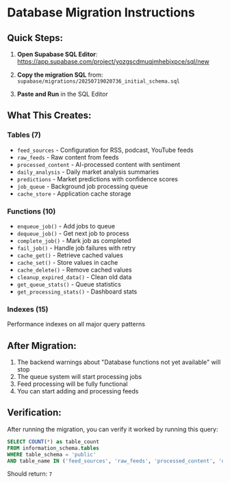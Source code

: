# Database Migration Instructions

## Quick Steps:

1. **Open Supabase SQL Editor**: https://app.supabase.com/project/yozgscdmuqjmhebjxpce/sql/new

2. **Copy the migration SQL** from: `supabase/migrations/20250719020736_initial_schema.sql`

3. **Paste and Run** in the SQL Editor

## What This Creates:

### Tables (7)
- `feed_sources` - Configuration for RSS, podcast, YouTube feeds
- `raw_feeds` - Raw content from feeds
- `processed_content` - AI-processed content with sentiment
- `daily_analysis` - Daily market analysis summaries
- `predictions` - Market predictions with confidence scores
- `job_queue` - Background job processing queue
- `cache_store` - Application cache storage

### Functions (10)
- `enqueue_job()` - Add jobs to queue
- `dequeue_job()` - Get next job to process
- `complete_job()` - Mark job as completed
- `fail_job()` - Handle job failures with retry
- `cache_get()` - Retrieve cached values
- `cache_set()` - Store values in cache
- `cache_delete()` - Remove cached values
- `cleanup_expired_data()` - Clean old data
- `get_queue_stats()` - Queue statistics
- `get_processing_stats()` - Dashboard stats

### Indexes (15)
Performance indexes on all major query patterns

## After Migration:

1. The backend warnings about "Database functions not yet available" will stop
2. The queue system will start processing jobs
3. Feed processing will be fully functional
4. You can start adding and processing feeds

## Verification:

After running the migration, you can verify it worked by running this query:

```sql
SELECT COUNT(*) as table_count 
FROM information_schema.tables 
WHERE table_schema = 'public' 
AND table_name IN ('feed_sources', 'raw_feeds', 'processed_content', 'daily_analysis', 'predictions', 'job_queue', 'cache_store');
```

Should return: `7`